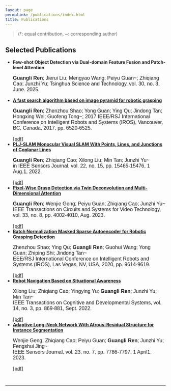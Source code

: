 ```yaml
---
layout: page
permalink: /publications/index.html
title: Publications
---
```


> (†: equal contribution, ~: corresponding author)

## Selected Publications
<p class="justify-align">
<ul>
  <li><b>Few-shot Object Detection via Dual-domain Feature Fusion and Patch-level Attention</b><br>
    <p style="font-family: Arial, sans-serif; font-size: 16px;">
      <b>Guangli Ren</b>; Jierui Liu; Mengyao Wang; Peiyu Guan~; Zhiqiang Cao; Junzhi Yu; Tsinghua Science and Technology, vol. 30, no. 3, June. 2025.
    </p>
  </li>
  <li><a href="https://rengl.github.io/mypaper/papers/iros2017.pdf"><b>A fast search algorithm based on image pyramid for robotic grasping</b></a> <br>
    <p style="font-family: Arial, sans-serif; font-size: 16px;">
      <b>Guangli Ren</b>; Zhenzhou Shao; Yong Guan; Ying Qu; Jindong Tan; Hongxing Wei; Guofeng Tong~; 2017 IEEE/RSJ International Conference on Intelligent Robots and Systems (IROS), Vancouver, BC, Canada, 2017, pp. 6520-6525.
    </p>
  </li>
  <div class="button">
      <a href="https://rengl.github.io/mypaper/papers/iros2017.pdf">[pdf]</a>
  </div>

  <li><a href="https://rengl.github.io/mypaper/papers/pljslam.pdf"><b>PLJ-SLAM Monocular Visual SLAM With Points, Lines, and Junctions of Coplanar Lines</b></a><br> 
    <p style="font-family: Arial, sans-serif; font-size: 16px;">
      <b>Guangli Ren</b>; Zhiqiang Cao; Xilong Liu; Min Tan; Junzhi Yu~<br>in IEEE Sensors Journal, vol. 22, no. 15, pp. 15465-15476, 1 Aug.1, 2022.
    </p>
  </li>
  <div class="button">
      <a href="https://rengl.github.io/mypaper/papers/pljslam.pdf">[pdf]</a>
  </div>

  <li><a href="https://rengl.github.io/mypaper/papers/tdmagnet.pdf"><b>Pixel-Wise Grasp Detection via Twin Deconvolution and Multi-Dimensional Attention</b></a><br>
    <p style="font-family: Arial, sans-serif; font-size: 16px;">
      <b>Guangli Ren</b>; Wenjie Geng; Peiyu Guan; Zhiqiang Cao; Junzhi Yu~<br>IEEE Transactions on Circuits and Systems for Video Technology, vol. 33, no. 8, pp. 4002-4010, Aug. 2023.
    </p>
  </li>
  <div class="button">
      <a href="https://rengl.github.io/mypaper/papers/tdmagnet.pdf">[pdf]</a>
  </div>

  <li><a href="https://rengl.github.io/mypaper/papers/iros2020.pdf"><b>Batch Normalization Masked Sparse Autoencoder for Robotic Grasping Detection</b></a><br> 
    <p style="font-family: Arial, sans-serif; font-size: 16px;">
      Zhenzhou Shao; Ying Qu; <b>Guangli Ren</b>; Guohui Wang; Yong Guan; Zhiping Shi; Jindong Tan~<br>EEE/RSJ International Conference on Intelligent Robots and Systems (IROS), Las Vegas, NV, USA, 2020, pp. 9614-9619.
    </p>
  </li>
  <div class="button">
      <a href="https://rengl.github.io/mypaper/papers/iros2020.pdf">[pdf]</a>
  </div>

  <li><a href="https://rengl.github.io/mypaper/papers/yyy.pdf"><b>Robot Navigation Based on Situational Awareness</b></a><br> 
    <p style="font-family: Arial, sans-serif; font-size: 16px;">
      Xilong Liu; Zhiqiang Cao; Yingying Yu; <b>Guangli Ren</b>; Junzhi Yu; Min Tan~<br>IEEE Transactions on Cognitive and Developmental Systems, vol. 14, no. 3, pp. 869-881, Sept. 2022.
    </p>
  </li>
  <div class="button">
      <a href="https://rengl.github.io/mypaper/papers/yyy.pdf">[pdf]</a>
  </div>

  <li><a href="https://rengl.github.io/mypaper/papers/gwj.pdf"><b>Adaptive Long-Neck Network With Atrous-Residual Structure for Instance Segmentation</b></a><br>
    <p style="font-family: Arial, sans-serif; font-size: 16px;">
      Wenjie Geng; Zhiqiang Cao; Peiyu Guan; <b>Guangli Ren</b>; Junzhi Yu; Fengshui Jing~<br>IEEE Sensors Journal, vol. 23, no. 7, pp. 7786-7797, 1 April1, 2023.
    </p>
  </li>
  <div class="button">
      <a href="https://rengl.github.io/mypaper/papers/gwj.pdf">[pdf]</a>
  </div>
</ul>
</p>

<br>

---
<!-- 
## Degree Thesis
-->
